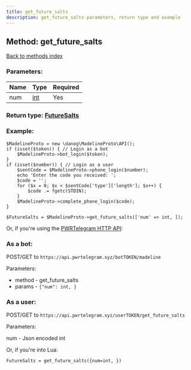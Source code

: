 ```yaml
---
title: get_future_salts
description: get_future_salts parameters, return type and example
---
```

## Method: get\_future\_salts  
[Back to methods index](index.md)


### Parameters:

| Name     |    Type       | Required |
|----------|---------------|----------|
|num|[int](../types/int.md) | Yes|


### Return type: [FutureSalts](../types/FutureSalts.md)

### Example:


```
$MadelineProto = new \danog\MadelineProto\API();
if (isset($token)) { // Login as a bot
    $MadelineProto->bot_login($token);
}
if (isset($number)) { // Login as a user
    $sentCode = $MadelineProto->phone_login($number);
    echo 'Enter the code you received: ';
    $code = '';
    for ($x = 0; $x < $sentCode['type']['length']; $x++) {
        $code .= fgetc(STDIN);
    }
    $MadelineProto->complete_phone_login($code);
}

$FutureSalts = $MadelineProto->get_future_salts(['num' => int, ]);
```

Or, if you're using the [PWRTelegram HTTP API](https://pwrtelegram.xyz):

### As a bot:

POST/GET to `https://api.pwrtelegram.xyz/botTOKEN/madeline`

Parameters:

* method - get_future_salts
* params - `{"num": int, }`



### As a user:

POST/GET to `https://api.pwrtelegram.xyz/userTOKEN/get_future_salts`

Parameters:

num - Json encoded int



Or, if you're into Lua:

```
FutureSalts = get_future_salts({num=int, })
```

